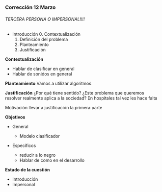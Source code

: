 ### Corrección 12 Marzo  
###### TERCERA PERSONA O IMPERSONAL!!!!
- Introducción
    0. Contextualización
    1. Definición del problema
    2. Planteamiento
    3. Justificación

**Contextualización**
- Hablar de clasificar en general
- Hablar de sonidos en general

**Planteamiento**
Vamos a utilizar algoritmos

**Justificación**
¿Por qué tiene sentido?
¿Este problema que queremos resolver realmente aplica a la sociedad?
En hospitales tal vez les hace falta

Motivación llevar a justificación la primera parte

**Objetivos**
- General
    - Modelo clasificador 

- Específicos
    - reducir a lo negro
    - Hablar de como en el desarrollo

**Estado de la cuestión**
- Introducción
- Impersonal





